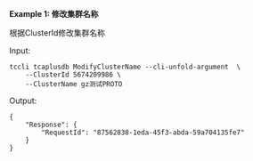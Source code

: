 **Example 1: 修改集群名称**

根据ClusterId修改集群名称

Input: 

```
tccli tcaplusdb ModifyClusterName --cli-unfold-argument  \
    --ClusterId 5674209986 \
    --ClusterName gz测试PROTO
```

Output: 
```
{
    "Response": {
        "RequestId": "87562838-1eda-45f3-abda-59a704135fe7"
    }
}
```

